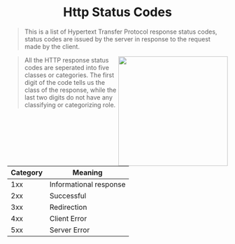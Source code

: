 <h1 align="center">Http Status Codes</h1>


> This is a list of Hypertext Transfer Protocol response status codes, status codes are issued by the server in response to the request made by the  client.


[<img src="https://res.cloudinary.com/ngleadersdb/image/upload/v1584474698/it_huyjrx.png" align="right" width="250" height="250">](https://github.com/afolorunso/)

> All the  HTTP response status codes are seperated into five classes or categories. The first digit of the code tells us the class of the response, while the last two digits do not have any classifying or categorizing role.


| Category | Meaning |
| --- | --- |
| 1xx | Informational response |
| 2xx  | Successful |
| 3xx  | Redirection |
| 4xx  | Client Error |
| 5xx  | Server Error |